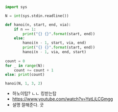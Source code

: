 ``` python
import sys

N = int(sys.stdin.readline())

def hanoi(n, start, end, via):
    if n == 1:
        print("{} {}".format(start, end))
    else:
        hanoi(n - 1, start, via, end)
        print("{} {}".format(start, end))
        hanoi(n - 1, via, end, start)
    
count = 0
for _ in range(N):
    count += count + 1
else: print(count)

hanoi(N, 1, 3, 2)
```

- 하노이탑? ㄴㄴ 킹받는탑
- https://www.youtube.com/watch?v=YstLjLCGmgg 
- 설명 잘해준다. 굿 